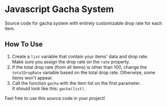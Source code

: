 # Javascript Gacha System

Source code for gacha system with entirely customizable drop rate for each item.

## How To Use

1. Create a `list` variable that contain your items' data and drop rate.  
   Make sure you assign the drop rate on the `rate` property.
2. If the total drop rate (from all items) is other than 100, change the `totalDropRate` variable based on the total drop rate. Otherwise, some items won't appear.
3. Call the function `gacha` with the item list on the first parameter.  
   It should look like this: `gacha(list)`.

Feel free to use this source code in your project!
